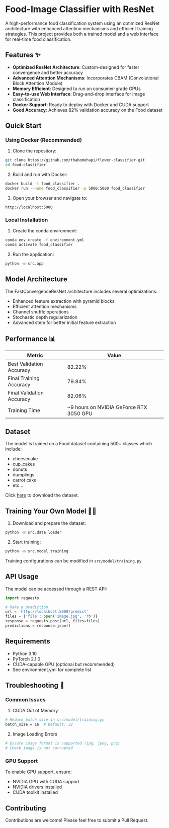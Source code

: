 # Food-Image Classifier with ResNet

A high-performance food classification system using an optimized ResNet architecture with enhanced attention mechanisms and efficient training strategies. This project provides both a trained model and a web interface for real-time food classification.

## Features ✨

- **Optimized ResNet Architecture**: Custom-designed for faster convergence and better accuracy
- **Advanced Attention Mechanisms**: Incorporates CBAM (Convolutional Block Attention Module)
- **Memory Efficient**: Designed to run on consumer-grade GPUs
- **Easy-to-use Web Interface**: Drag-and-drop interface for image classification
- **Docker Support**: Ready to deploy with Docker and CUDA support
- **Good Accuracy**: Achieves 82% validation accuracy on the Food dataset

## Quick Start

### Using Docker (Recommended)

1. Clone the repository:
```bash
git clone https://github.com/thabomohapi/flower-classifier.git
cd food-classifier
```

2. Build and run with Docker:
```bash
docker build -t food_classifier .
docker run --name food_classifier -p 5000:5000 food_classifier
```

3. Open your browser and navigate to:
```
http://localhost:5000
```

### Local Installation

1. Create the conda environment:
```bash
conda env create -f environment.yml
conda activate food_classifier
```

2. Run the application:
```bash
python -m src.app
```

## Model Architecture

The FastConvergenceResNet architecture includes several optimizations:

- Enhanced feature extraction with pyramid blocks
- Efficient attention mechanisms
- Channel shuffle operations
- Stochastic depth regularization
- Advanced stem for better initial feature extraction

## Performance 📊

| Metric | Value |
|--------|--------|
| Best Validation Accuracy | 82.22% |
| Final Training Accuracy | 79.84% |
| Final Validation Accuracy | 82.06% |
| Training Time | ~9 hours on NVIDIA GeForce RTX 3050 GPU |

## Dataset

The model is trained on a Food dataset containing 500+ classes which include:
- cheesecake
- cup_cakes
- donuts
- dumplings
- carrot cake
- etc...

Click [here](https://www.kaggle.com/api/v1/datasets/download/kmader/food41) to download the dataset.

## Training Your Own Model 🏋️‍♂️

1. Download and prepare the dataset:
```bash
python -m src.data.loader
```

2. Start training:
```bash
python -m src.model.training
```

Training configurations can be modified in `src/model/training.py`.

## API Usage

The model can be accessed through a REST API:

```python
import requests

# Make a prediction
url = 'http://localhost:5000/predict'
files = {'file': open('image.jpg', 'rb')}
response = requests.post(url, files=files)
predictions = response.json()
```

## Requirements

- Python 3.10
- PyTorch 2.1.0
- CUDA-capable GPU (optional but recommended)
- See environment.yml for complete list

## Troubleshooting 🔧

### Common Issues

1. CUDA Out of Memory
```bash
# Reduce batch size in src/model/training.py
batch_size = 16  # Default: 32
```

2. Image Loading Errors
```bash
# Ensure image format is supported (jpg, jpeg, png)
# Check image is not corrupted
```

### GPU Support

To enable GPU support, ensure:
- NVIDIA GPU with CUDA support
- NVIDIA drivers installed
- CUDA toolkit installed

## Contributing

Contributions are welcome! Please feel free to submit a Pull Request.
